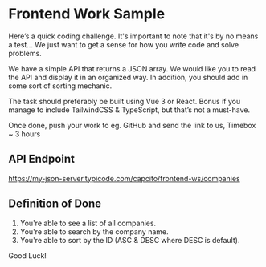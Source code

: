# Frontend Work Sample

Here’s a quick coding challenge. It's important to note that it's by no means a test... We just want to get a sense for how you write code and solve problems.

We have a simple API that returns a JSON array.
We would like you to read the API and display it in an organized way.
In addition, you should add in some sort of sorting mechanic.

The task should preferably be built using Vue 3 or React.
Bonus if you manage to include TailwindCSS & TypeScript, but that’s not a must-have.

Once done, push your work to eg. GitHub and send the link to us,
Timebox ~ 3 hours

## API Endpoint
https://my-json-server.typicode.com/capcito/frontend-ws/companies

## Definition of Done
1. You're able to see a list of all companies.
2. You're able to search by the company name.
3. You're able to sort by the ID (ASC & DESC where DESC is default).

Good Luck!
